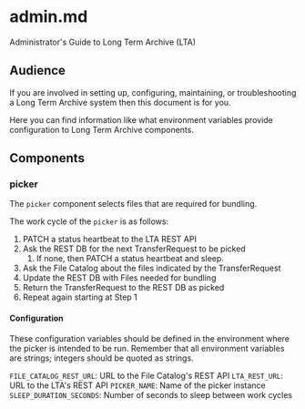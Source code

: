 # admin.md
Administrator's Guide to Long Term Archive (LTA)

## Audience
If you are involved in setting up, configuring, maintaining,
or troubleshooting a Long Term Archive system then this document
is for you.

Here you can find information like what environment variables
provide configuration to Long Term Archive components.

## Components

### picker
The `picker` component selects files that are required for bundling.

The work cycle of the `picker` is as follows:

1. PATCH a status heartbeat to the LTA REST API
2. Ask the REST DB for the next TransferRequest to be picked
    1. If none, then PATCH a status heartbeat and sleep.
3. Ask the File Catalog about the files indicated by the TransferRequest
4. Update the REST DB with Files needed for bundling
5. Return the TransferRequest to the REST DB as picked
6. Repeat again starting at Step 1

#### Configuration
These configuration variables should be defined in the environment
where the picker is intended to be run. Remember that all environment
variables are strings; integers should be quoted as strings.

`FILE_CATALOG_REST_URL`: URL to the File Catalog's REST API
`LTA_REST_URL`: URL to the LTA's REST API
`PICKER_NAME`: Name of the picker instance
`SLEEP_DURATION_SECONDS`: Number of seconds to sleep between work cycles
